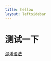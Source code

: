 ```yaml
---
title: hellow
layout: leftsidebar
---
```


# 测试一下

[混淆语法](http://blog.csdn.net/lucky9322/article/details/52895750)
